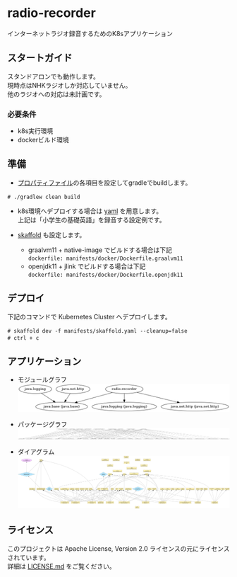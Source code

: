 # radio-recorder

インターネットラジオ録音するためのK8sアプリケーション

## スタートガイド

スタンドアロンでも動作します。  
現時点はNHKラジオしか対応していません。  
他のラジオへの対応は未計画です。  

### 必要条件

-  k8s実行環境
-  dockerビルド環境  

## 準備
-  [プロパティファイル](src/main/resources/radio.properties)の各項目を設定してgradleでbuildします。  
```shell-session
# ./gradlew clean build
```

-  k8s環境へデプロイする場合は [yaml](manifests/k8s/nhk-english0.yaml) を用意します。  
上記は「小学生の基礎英語」を録音する設定例です。  

-  [skaffold](manifests/skaffold.yaml) も設定します。  
    -  graalvm11 + native-image でビルドする場合は下記  
`dockerfile: manifests/docker/Dockerfile.graalvm11`
    -  openjdk11 + jlink でビルドする場合は下記  
`dockerfile: manifests/docker/Dockerfile.openjdk11`

## デプロイ

下記のコマンドで Kubernetes Cluster へデプロイします。
```shell-session
# skaffold dev -f manifests/skaffold.yaml --cleanup=false
# ctrl + c
```

## アプリケーション
-  モジュールグラフ
![](doc/summary.png)  

-  パッケージグラフ
![](doc/radio-racorder.png)  

-  ダイアグラム
![](doc/classdiagram.png)  

## ライセンス

このプロジェクトは Apache License, Version 2.0 ライセンスの元にライセンスされています。   
詳細は [LICENSE.md](LICENSE.md) をご覧ください。
